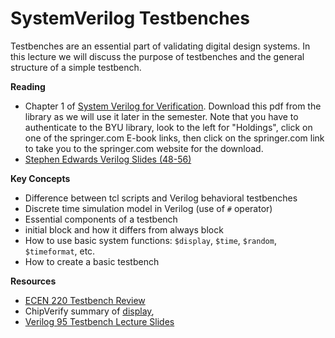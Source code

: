 # SystemVerilog Testbenches

Testbenches are an essential part of validating digital design systems.
In this lecture we will discuss the purpose of testbenches and the general structure of a simple testbench.

**Reading**
  * Chapter 1 of [System Verilog for Verification](https://lib.byu.edu/search/byu/record/cat.3659047.item.31197227929699?holding=9mng3ggqdhk9ykw0). Download this pdf from the library as we will use it later in the semester. Note that you have to authenticate to the BYU library, look to the left for "Holdings", click on one of the springer.com E-book links, then click on the springer.com link to take you to the springer.com website for the download. 
  * [Stephen Edwards Verilog Slides (48-56)](http://www.cs.columbia.edu/~sedwards/classes/2005/languages-summer/verilog.pdf)
  <!-- * Chapter 27 from Bren'ts new book -->

**Key Concepts**
  * Difference between tcl scripts and Verilog behavioral testbenches
  * Discrete time simulation model in Verilog (use of `#` operator)
  * Essential components of a testbench
  * initial block and how it differs from always block
  * How to use basic system functions: `$display`, `$time`, `$random`, `$timeformat`, etc.
  * How to create a basic testbench 

**Resources**
  * [ECEN 220 Testbench Review](http://ecen220wiki.groups.et.byu.net/resources/tool_resources/testbenches/)
  * ChipVerify summary of [display](https://www.chipverify.com/verilog/verilog-display-tasks), 
  * [Verilog 95 Testbench Lecture Slides](https://github.com/byu-cpe/ECEN_620/blob/main/docs/lecture_slides/verilog95_testbench.pdf)
 